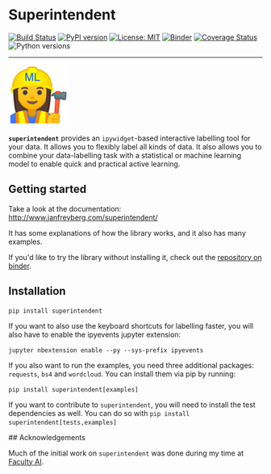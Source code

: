# Superintendent

[![Build Status](https://travis-ci.org/janfreyberg/superintendent.svg?branch=master)](https://travis-ci.org/janfreyberg/superintendent)
[![PyPI version](https://badge.fury.io/py/superintendent.svg)](https://badge.fury.io/py/superintendent)
[![License: MIT](https://img.shields.io/badge/License-MIT-yellow.svg)](https://opensource.org/licenses/MIT)
[![Binder](https://mybinder.org/badge.svg)](https://mybinder.org/v2/gh/janfreyberg/superintendent/master)
[![Coverage Status](https://coveralls.io/repos/github/janfreyberg/superintendent/badge.svg)](https://coveralls.io/github/janfreyberg/superintendent)
![Python versions](https://img.shields.io/badge/python-3.5%2B-blue.svg)


---

![](docs/img/logo.png)

**`superintendent`** provides an `ipywidget`-based interactive labelling tool
for your data. It allows you to flexibly label all kinds of data. It also allows
you to combine your data-labelling task with a statistical or machine learning
model to enable quick and practical active learning.

## Getting started

Take a look at the documentation: http://www.janfreyberg.com/superintendent/

It has some explanations of how the library works, and it also has many
examples.

If you'd like to try the library without installing it, check out the
[repository on binder](https://mybinder.org/v2/gh/janfreyberg/superintendent/master?filepath=examples.ipynb).

## Installation

```
pip install superintendent
```

If you want to also use the keyboard shortcuts for labelling faster, you will
also have to enable the ipyevents jupyter extension:

```
jupyter nbextension enable --py --sys-prefix ipyevents
```

If you also want to run the examples, you need three additional packages:
`requests`, `bs4` and `wordcloud`. You can install them via pip by running:

```
pip install superintendent[examples]
```

If you want to contribute to `superintendent`, you will need to install the test
dependencies as well. You can do so with
`pip install superintendent[tests,examples]`


## Acknowledgements

Much of the initial work on `superintendent` was done during my time at
[Faculty AI](https://faculty.ai/).

